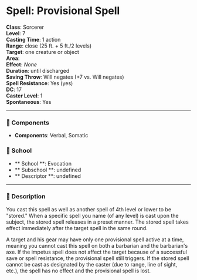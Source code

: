 
# Spell: Provisional Spell
**Class**: Sorcerer  
**Level**: 7  
**Casting Time**: 1 action  
**Range**: close (25 ft. + 5 ft./2 levels)  
**Target**: one creature or object  
**Area**:   
**Effect**: _None_  
**Duration**: until discharged  
**Saving Throw**: Will negates (+7 vs. Will negates)  
**Spell Resistance**: Yes (yes)  
**DC**: 17  
**Caster Level**: 1  
**Spontaneous**: Yes

---

### 🔮 Components
- **Components**: Verbal, Somatic

### 🏫 School
- ** School **: Evocation
- ** Subschool **: undefined
- ** Descriptor **: undefined
---

### 📜 Description
You cast this spell as well as another spell of 4th level or lower to be "stored." When a specific spell you name (of any level) is cast upon the subject, the stored spell releases in a preset manner. The stored spell takes effect immediately after the target spell in the same round. 

A target and his gear may have only one provisional spell active at a time, meaning you cannot cast this spell on both a barbarian and the barbarian's axe. If the impetus spell does not affect the target because of a successful save or spell resistance, the provisional spell still triggers. If the stored spell cannot be cast as designated by the caster (due to range, line of sight, etc.), the spell has no effect and the provisional spell is lost.

